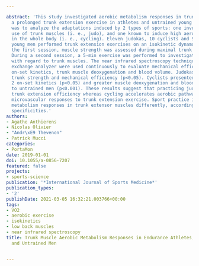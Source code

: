 ---
abstract: 'This study investigated aerobic metabolism responses in trunk muscles during
  a prolonged trunk extension exercise in athletes and untrained young men. The aim
  was to analyze the adaptations induced by 2 types of sports: one involving intensive
  use of trunk muscles (i. e., judo), and one known to induce high aerobic capacity
  in the whole body (i. e., cycling). Eleven judokas, 10 cyclists and 9 healthy untrained
  young men performed trunk extension exercises on an isokinetic dynamometer. During
  the first session, muscle strength was assessed during maximal trunk extension.
  During a second session, a 5-min exercise was performed to investigate aerobic responses
  with regard to trunk muscles. The near infrared spectroscopy technique and a gas
  exchange analyzer were used continuously to evaluate mechanical efficiency, VO 2
  on-set kinetics, trunk muscle deoxygenation and blood volume. Judokas showed greater
  trunk strength and mechanical efficiency (p<0.05). Cyclists presented faster VO
  2 on-set kinetics (p<0.05) and greater muscle deoxygenation and blood volume compared
  to untrained men (p<0.001). These results suggest that practicing judo improves
  trunk extension efficiency whereas cycling accelerates aerobic pathways and enhances
  microvascular responses to trunk extension exercise. Sport practice improves aerobic
  metabolism responses in trunk extensor muscles differently, according to the training
  specificities.'
authors:
- Agathe Anthierens
- Nicolas Olivier
- "Andr\xE9 Thevenon"
- Patrick Mucci
categories:
- PortaMon
date: 2019-01-01
doi: 10.1055/a-0856-7207
featured: false
projects:
- sports-science
publication: '*International Journal of Sports Medicine*'
publication_types:
- '2'
publishDate: 2021-03-05 16:32:21.003766+00:00
tags:
- VO2
- aerobic exercise
- isokinetics
- low back muscles
- near infrared spectroscopy
title: Trunk Muscle Aerobic Metabolism Responses in Endurance Athletes, Combat Athletes
  and Untrained Men

---
